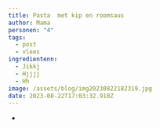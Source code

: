 ```yaml
---
title: Pasta  met kip en roomsaus
author: Mama
personen: "4"
tags:
  - post
  - vlees
ingredientenn:
  - Jikkj
  - Hjjjj
  - Hh
image: /assets/blog/img20230822182319.jpg
date: 2023-08-22T17:03:32.910Z
---
```

*